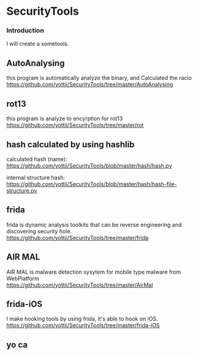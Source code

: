 # SecurityTools #

### Introduction ###
I will create a sometools.<br>

## AutoAnalysing ##

this program is automatically analyze the binary, and Calculated the racio<br>
https://github.com/yottii/SecurityTools/tree/master/AutoAnalysing


## rot13

this program is analyze to encyrption for rot13<br>
https://github.com/yottii/SecurityTools/tree/master/rot

## hash calculated by using hashlib

calculated hash (name):<br>
https://github.com/yottii/SecurityTools/blob/master/hash/hash.py

internal structure hash:<br>
https://github.com/yottii/SecurityTools/blob/master/hash/hash-file-structure.py

## frida

frida is dynamic analysis toolkits that can be reverse engineering and discovering security hole.<br>
https://github.com/yottii/SecurityTools/tree/master/frida

## AIR MAL

AIR MAL is malware detection sysytem for mobile type malware from WebPlatform<br>
https://github.com/yottii/SecurityTools/tree/master/AirMal

## frida-iOS
I make hooking tools by using frida, it's able to hook on iOS.<br>
https://github.com/yottii/SecurityTools/tree/master/frida-iOS
 

## yo ca